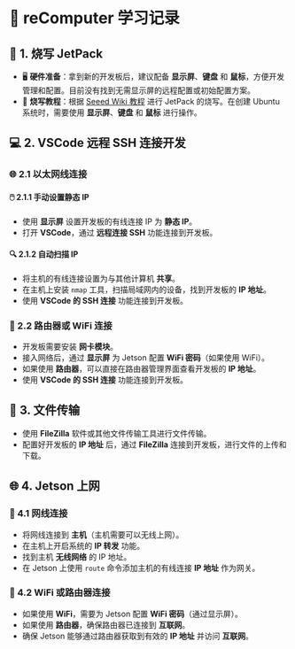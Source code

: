 # 📒 reComputer 学习记录

## 🔧 1. 烧写 JetPack
- 🖥️ **硬件准备**：拿到新的开发板后，建议配备 **显示屏**、**键盘** 和 **鼠标**，方便开发管理和配置。目前没有找到无需显示屏的远程配置或初始配置方案。  
- 📖 **烧写教程**：根据 [Seeed Wiki 教程](https://wiki.seeedstudio.com/) 进行 JetPack 的烧写。在创建 Ubuntu 系统时，需要使用 **显示屏**、**键盘** 和 **鼠标** 进行操作。

## 💻 2. VSCode 远程 SSH 连接开发

### 🌐 2.1 以太网线连接

#### 🖱️ 2.1.1 手动设置静态 IP
- 使用 **显示屏** 设置开发板的有线连接 IP 为 **静态 IP**。  
- 打开 **VSCode**，通过 **远程连接 SSH** 功能连接到开发板。

#### 🔍 2.1.2 自动扫描 IP
- 将主机的有线连接设置为与其他计算机 **共享**。  
- 在主机上安装 `nmap` 工具，扫描局域网内的设备，找到开发板的 **IP 地址**。  
- 使用 **VSCode 的 SSH 连接** 功能连接到开发板。

### 📡 2.2 路由器或 WiFi 连接
- 开发板需要安装 **网卡模块**。  
- 接入网络后，通过 **显示屏** 为 Jetson 配置 **WiFi 密码**（如果使用 WiFi）。  
- 如果使用 **路由器**，可以直接在路由器管理界面查看开发板的 **IP 地址**。  
- 使用 **VSCode 的 SSH 连接** 功能连接到开发板。

## 📂 3. 文件传输
- 使用 **FileZilla** 软件或其他文件传输工具进行文件传输。  
- 配置好开发板的 **IP 地址** 后，通过 **FileZilla** 连接到开发板，进行文件的上传和下载。

## 🌐 4. Jetson 上网

### 🧵 4.1 网线连接
- 将网线连接到 **主机**（主机需要可以无线上网）。  
- 在主机上开启系统的 **IP 转发** 功能。  
- 找到主机 **无线网络** 的 IP 地址。  
- 在 Jetson 上使用 `route` 命令添加主机的有线连接 **IP 地址** 作为网关。

### 📶 4.2 WiFi 或路由器连接
- 如果使用 **WiFi**，需要为 Jetson 配置 **WiFi 密码**（通过显示屏）。  
- 如果使用 **路由器**，确保路由器已连接到 **互联网**。  
- 确保 Jetson 能够通过路由器获取到有效的 **IP 地址** 并访问 **互联网**。

